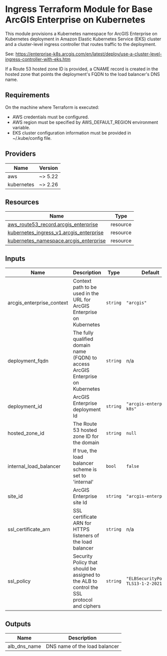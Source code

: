 <!-- BEGIN_TF_DOCS -->
# Ingress Terraform Module for Base ArcGIS Enterprise on Kubernetes

This module provisions a Kubernetes namespace for ArcGIS Enterprise on
Kubernetes deployment in Amazon Elastic Kubernetes Service (EKS) cluster and
a cluster-level ingress controller that routes traffic to the deployment.

See: https://enterprise-k8s.arcgis.com/en/latest/deploy/use-a-cluster-level-ingress-controller-with-eks.htm

If a Route 53 hosted zone ID is provided, a CNAME record is created in the hosted zone
that points the deployment's FQDN to the load balancer's DNS name.

## Requirements

On the machine where Terraform is executed:

* AWS credentials must be configured.
* AWS region must be specified by AWS_DEFAULT_REGION environment variable.
* EKS cluster configuration information must be provided in ~/.kube/config file.

## Providers

| Name | Version |
|------|---------|
| aws | ~> 5.22 |
| kubernetes | ~> 2.26 |

## Resources

| Name | Type |
|------|------|
| [aws_route53_record.arcgis_enterprise](https://registry.terraform.io/providers/hashicorp/aws/latest/docs/resources/route53_record) | resource |
| [kubernetes_ingress_v1.arcgis_enterprise](https://registry.terraform.io/providers/hashicorp/kubernetes/latest/docs/resources/ingress_v1) | resource |
| [kubernetes_namespace.arcgis_enterprise](https://registry.terraform.io/providers/hashicorp/kubernetes/latest/docs/resources/namespace) | resource |

## Inputs

| Name | Description | Type | Default | Required |
|------|-------------|------|---------|:--------:|
| arcgis_enterprise_context | Context path to be used in the URL for ArcGIS Enterprise on Kubernetes | `string` | `"arcgis"` | no |
| deployment_fqdn | The fully qualified domain name (FQDN) to access ArcGIS Enterprise on Kubernetes | `string` | n/a | yes |
| deployment_id | ArcGIS Enterprise deployment Id | `string` | `"arcgis-enterprise-k8s"` | no |
| hosted_zone_id | The Route 53 hosted zone ID for the domain | `string` | `null` | no |
| internal_load_balancer | If true, the load balancer scheme is set to 'internal' | `bool` | `false` | no |
| site_id | ArcGIS Enterprise site Id | `string` | `"arcgis-enterprise"` | no |
| ssl_certificate_arn | SSL certificate ARN for HTTPS listeners of the load balancer | `string` | n/a | yes |
| ssl_policy | Security Policy that should be assigned to the ALB to control the SSL protocol and ciphers | `string` | `"ELBSecurityPolicy-TLS13-1-2-2021-06"` | no |

## Outputs

| Name | Description |
|------|-------------|
| alb_dns_name | DNS name of the load balancer |
<!-- END_TF_DOCS -->